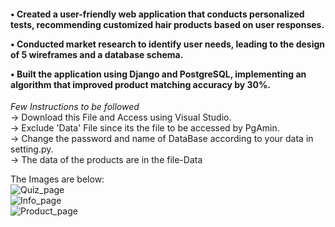 <h4>
• Created a user-friendly web application that conducts personalized tests, recommending customized hair products based on user responses.
  
• Conducted market research to identify user needs, leading to the design of 5 wireframes and a database schema.

• Built the application using Django and PostgreSQL, implementing an algorithm that improved product matching accuracy by 30%.
</h4>

<i>Few Instructions to be followed</i></br>
-> Download this File and Access using Visual Studio.</br>
-> Exclude 'Data' File since its the file to be accessed by PgAmin.</br>
-> Change the password and name of DataBase according to your data in setting.py.</br>
-> The data of the products are in the file-Data

The Images are below:</br>
![Quiz_page](https://github.com/user-attachments/assets/b0e4f5e8-aa26-4791-b8eb-901b286f5539)</br>
![Info_page](https://github.com/user-attachments/assets/c207b872-dbb2-491c-92ef-a4d09f344d64)</br>
![Product_page](https://github.com/user-attachments/assets/5a6d0c3b-5c05-4231-bf93-df7e5aa939cf)</br>
